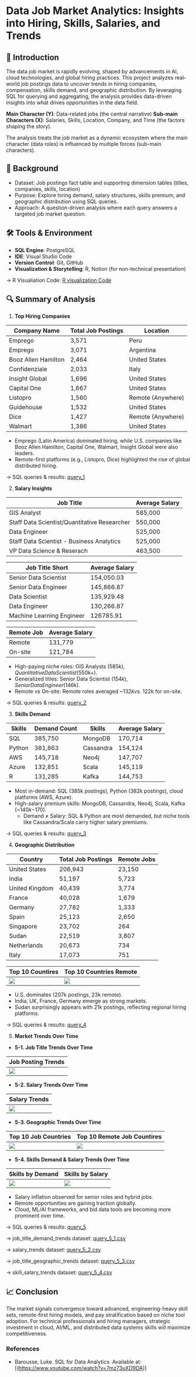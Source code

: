 # Data Job Market Analytics: Insights into Hiring, Skills, Salaries, and Trends
## 📌 Introduction
The data job market is rapidly evolving, shaped by advancements in AI, cloud technologies, and global hiring practices. This project analyzes real-world job postings data to uncover trends in hiring companies, compensation, skills demand, and geographic distribution. By leveraging SQL for querying and aggregating, the analysis provides data-driven insights into what drives opportunities in the data field.

**Main Character (Y)**: Data-related jobs (the central narrative)
**Sub-main Characters (X)**: Salaries, Skills, Location, Company, and Time (the factors shaping the story).

The analysis treats the job market as a dynamic ecosystem where the main character (data roles) is influenced by multiple forces (sub-main characters).

## 📂 Background
* Dataset: Job postings fact table and supporting dimension tables (titles, companies, skills, location)
* Purpose: Explore hiring demand, salary structures, skills premium, and geographic distribution using SQL queries.
* Approach: A question-driven analysis where each query answers a targeted job market question.

## 🛠 Tools & Environment
* **SQL Engine**: PostgreSQL
* **IDE**: Visual Studio Code
* **Version Control**: Git, GitHub
* **Visualization & Storytelling**: R, Notion (for non-technical presentation)

→ R Visualiation Code: [R visualization Code](/project_sql/query5_visualization.r)

## 🔍 Summary of Analysis
1. **Top Hiring Companies**

|     Company Name    | Total Job Postings |     Location      |
|---------------------|--------------------|-------------------|
| Emprego             | 3,571              | Peru              |
| Emprego             | 3,071              | Argentina         |
| Booz Allen Hamilton | 2,464              | United States     |
| Confidenziale       | 2,033              | Italy             |
| Insight Global      | 1,696              | United States     |
| Capital One         | 1,667              | United States     |
| Listopro            | 1,560              | Remote (Anywhere) |
| Guidehouse          | 1,532              | United States     |
| Dice                | 1,427              | Remote (Anywhere) |
| Walmart             | 1,386              | United States     |

* Emprego (Latin America) dominated hiring, while U.S. companies like Booz Allen Hamilton, Capital One, Walmart, Insight Global were also leaders.
* Remote-first platforms (e.g., Listopro, Dice) highlighted the rise of global distributed hiring.

→ SQL queries & results: [query_1](/project_sql/1_top_hiring_companies.sql)

2. **Salary Insights**

|                  Job Title                   |   Average Salary   |
|----------------------------------------------|--------------------|
| GIS Analyst                                  | 585,000            |
| Staff Data Scientist/Quantitative Researcher | 550,000            |
| Data Engineer                                | 525,000            |
| Staff Data Scientist - Business Analytics    | 525,000            |
| VP Data Science & Reserach                   | 463,500            |

|              Job Title Short                 |   Average Salary   |
|----------------------------------------------|--------------------|
| Senior Data Scientist                        | 154,050.03         |
| Senior Data Engineer                         | 145,866.87         |
| Data Scientist                               | 135,929.48         |
| Data Engineer                                | 130,266.87         |
| Machine Learning Engineer                    | 126785.91          |

|    Remote Job    |   Average Salary   | 
|------------------|--------------------|
| Remote           | 131,779            |
| On-site          | 121,784            |

* High-paying niche roles: GIS Analysts ($585k), Quantitative Data Scientist ($550k+).
* Generalized titles: Senior Data Scientist ($154k), Senior Data Engineer ($146k).
* Remote vs On-site: Remote roles averaged ~$132k vs. ~$122k for on-site.

→ SQL queries & results: [query_2](/project_sql/2_salary_insights.sql)

3. **Skills Demand**

|      Skills      |    Demand Count    |        Skills        |   Average Salary   |
|------------------|--------------------|----------------------|--------------------|
| SQL              | 385,750            | MongoDB              | 170,714            |
| Python           | 381,863            | Cassandra            | 154,124            |
| AWS              | 145,718            | Neo4j                | 147,707            |
| Azure            | 132,851            | Scala                | 145,119            |
| R                | 131,285            | Kafka                | 144,753            |

* Most in-demand: SQL (385k postings), Python (382k postings), cloud platforms (AWS, Azure).
* High-salary premium skills: MongoDB, Cassandra, Neo4j, Scala, Kafka (~$140k-$170).
  * Demand ≠ Salary: SQL & Python are most demanded, but niche tools like 
    Cassandra/Scala  carry higher salary premiums.

→ SQL queries & results: [query_3](/project_sql/3_skills_demand.sql)

4. **Geographic Distribution**

|       Country       | Total Job Postings |    Remote Jobs    |
|---------------------|--------------------|-------------------|
| United States       | 206,943            | 23,150            |
| India               | 51,197             | 5,723             |
| United Kingdom      | 40,439             | 3,774             |
| France              | 40,028             | 1,679             |
| Germany             | 27,782             | 1,333             |
| Spain               | 25,123             | 2,650             |
| Singapore           | 23,702             | 264               |
| Sudan               | 22,519             | 3,807             |
| Netherlands         | 20,673             | 734               |
| Italy               | 17,073             | 751               |

|            Top 10 Countires           |        Top 10 Countries Remote       |
|---------------------------------------|--------------------------------------|
|![](assets/4_1_top_countries.png)      | ![](assets/4_2_top_remote.png)       |

* U.S. dominates (207k postings, 23k remote).
* India, UK, France, Germany emerge as strong markets.
* Sudan surprisingly appears with 21k postings, reflecting regional hiring platforms.

→ SQL queries & results: [query_4](/project_sql/4_geographic_distribution.sql)

5. **Market Trends Over Time**

* **5-1. Job Title Trends Over Time**

|            Job Posting Trends         |
|---------------------------------------|
|![](assets/5_1_job_posting_trends.png) |

* **5-2. Salary Trends Over Time**

|              Salary Trends            |
|---------------------------------------|
|![](assets/5_2_salary_trends.png)      |

* **5-3. Geographic Trends Over Time**

|       Top 10 Job Countries      |  Top 10 Remote Job Countires  |
|---------------------------------|-------------------------------|
| ![](assets/5_3_country.png)     | ![](assets/5_3_remote.png)    |

* **5-4. Skills Demand & Salary Trends Over Time**

|        Skills by Demand          |         Skills by Salary           |
|----------------------------------|------------------------------------|
| ![](assets/5_4_skill_demand.png) | ![](assets/5_4_skill_salary.png)   |


* Salary inflation observed for senior roles and hybrid jobs.
* Remote opportunities are gaining traction globally.
* Cloud, ML/AI frameworks, and bid data tools are becoming more prominent over time.

→ SQL queries & results: [query_5](/project_sql/5_job_market_trends_over_time.sql)

→ job_title_demand_trends dataset: [query_5_1.csv](/project_sql/job_title_demand_trends.csv)

→ salary_trends dataset: [query_5_2.csv](/project_sql/salary_trends.csv)

→ job_title_geographic_trends dataset: [query_5_3.csv](/project_sql/job_title_geographic_trends.csv)

→ skill_salary_trends dataset: [query_5_4.csv](/project_sql/skill_salary_trends.csv)

## 📈 Conclusion
The market signals convergence toward advanced, engineering-heavy skill sets, remote-first hiring models, and pay stratification based on niche tool adoption. For technical professionals and hiring managers, strategic investment in cloud, AI/ML, and distributed data systems skills will maximize competitiveness.

### References
* Barousse, Luke. SQL for Data Analytics. Available at: [(https://www.youtube.com/watch?v=7mz73uXD9DA)]